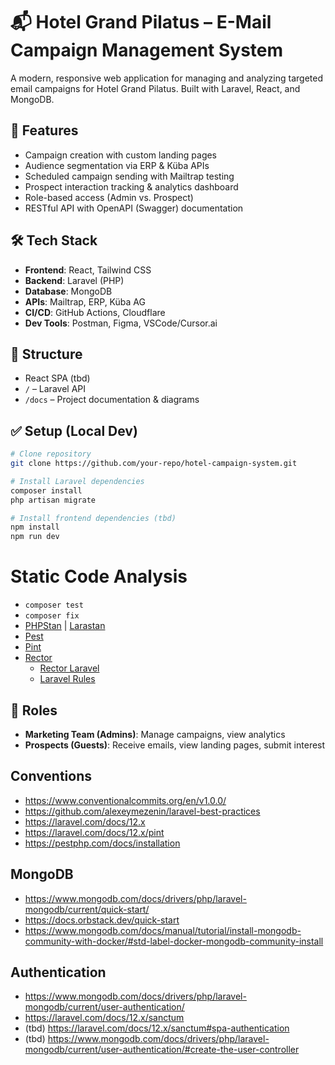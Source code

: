 # 📬 Hotel Grand Pilatus – E-Mail Campaign Management System

A modern, responsive web application for managing and analyzing targeted email campaigns for Hotel Grand Pilatus. Built with Laravel, React, and MongoDB.

## 🚀 Features

- Campaign creation with custom landing pages
- Audience segmentation via ERP & Küba APIs
- Scheduled campaign sending with Mailtrap testing
- Prospect interaction tracking & analytics dashboard
- Role-based access (Admin vs. Prospect)
- RESTful API with OpenAPI (Swagger) documentation

## 🛠️ Tech Stack

- **Frontend**: React, Tailwind CSS
- **Backend**: Laravel (PHP)
- **Database**: MongoDB
- **APIs**: Mailtrap, ERP, Küba AG
- **CI/CD**: GitHub Actions, Cloudflare
- **Dev Tools**: Postman, Figma, VSCode/Cursor.ai

## 📂 Structure

- React SPA (tbd)
- `/` – Laravel API
- `/docs` – Project documentation & diagrams

## ✅ Setup (Local Dev)

```bash
# Clone repository
git clone https://github.com/your-repo/hotel-campaign-system.git

# Install Laravel dependencies
composer install
php artisan migrate

# Install frontend dependencies (tbd)
npm install
npm run dev
```

# Static Code Analysis
- `composer test`
- `composer fix`
- [PHPStan](https://phpstan.org) | [Larastan](https://github.com/larastan/larastan)
- [Pest](https://pestphp.com)
- [Pint](https://laravel.com/docs/master/pint)
- [Rector](https://getrector.com)
  - [Rector Laravel](https://github.com/driftingly/rector-laravel)
  - [Laravel Rules](https://github.com/driftingly/rector-laravel/blob/main/docs/rector_rules_overview.md)

## 👥 Roles

- **Marketing Team (Admins)**: Manage campaigns, view analytics
- **Prospects (Guests)**: Receive emails, view landing pages, submit interest

## Conventions
- https://www.conventionalcommits.org/en/v1.0.0/
- https://github.com/alexeymezenin/laravel-best-practices
- https://laravel.com/docs/12.x
- https://laravel.com/docs/12.x/pint
- https://pestphp.com/docs/installation

## MongoDB
- https://www.mongodb.com/docs/drivers/php/laravel-mongodb/current/quick-start/
- https://docs.orbstack.dev/quick-start
- https://www.mongodb.com/docs/manual/tutorial/install-mongodb-community-with-docker/#std-label-docker-mongodb-community-install

## Authentication
- https://www.mongodb.com/docs/drivers/php/laravel-mongodb/current/user-authentication/
- https://laravel.com/docs/12.x/sanctum
- (tbd) https://laravel.com/docs/12.x/sanctum#spa-authentication
- (tbd) https://www.mongodb.com/docs/drivers/php/laravel-mongodb/current/user-authentication/#create-the-user-controller